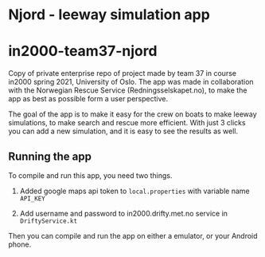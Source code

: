 # Njord - leeway simulation app
# in2000-team37-njord

Copy of private enterprise repo of project made by team 37 in course in2000 spring 2021, University of Oslo. The app was made in collaboration with the Norwegian Rescue Service (Redningsselskapet.no), to make the app as best as possible form a user perspective.

The goal of the app is to make it easy for the crew on boats to make leeway simulations, to make search and rescue more efficient. With just 3 clicks you can add a new simulation, and it is easy to see the results as well.

## Running the app

To compile and run this app, you need two things.

1. Added google maps api token to `local.properties` with variable name `API_KEY`

2. Add username and password to in2000.drifty.met.no service in `DriftyService.kt`

Then you can compile and run the app on either a emulator, or your Android phone.